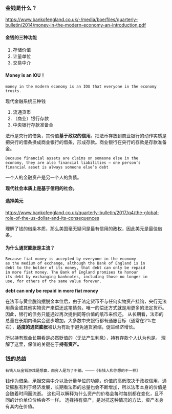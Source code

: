 ### 金钱是什么？
https://www.bankofengland.co.uk/-/media/boe/files/quarterly-bulletin/2014/money-in-the-modern-economy-an-introduction.pdf

#### 金钱的三种功能
1. 存储价值
2. 计量单位
3. 交易中介

#### Money is an IOU！
```text
money in the modern economy is an IOU that everyone in the economy trusts. 
```

现代金融系统三种钱
1. 流通货币
2. （商业）银行存款
3. 中央银行存款准备金

法币是央行的借条，其价值**基于政权的信用**。把法币存放到商业银行的动作实质是把央行的借条换成商业银行的借条，形成存款。商业银行在央行的存款是存款准备金。

```text
Because financial assets are claims on someone else in the
economy, they are also financial liabilities — one person’s
financial asset is always someone else’s debt
```
一个人的金融资产是另一个人的负债。

**现代社会本质上是基于信用的社会。**

#### 选择美元
https://www.bankofengland.co.uk/quarterly-bulletin/2017/q4/the-global-role-of-the-us-dollar-and-its-consequences

理解了钱的借条本质，那么美国毫无疑问是最有信用的政权，因此美元是最佳借条。

#### 为什么通货膨胀是主流？

```text
Because fiat money is accepted by everyone in the economy
as the medium of exchange, although the Bank of England is in
debt to the holder of its money, that debt can only be repaid
in more fiat money. The Bank of England promises to honour
its debt by exchanging banknotes, including those no longer in
use, for others of the same value forever.
```
**debt can only be repaid in more fiat money**

在法币与黄金脱钩摆脱金本位后，由于法定货币不与任何实物资产挂钩，央行无法用黄金或其他实物资产来偿还这笔债务。唯一的偿还方式就是用更多的法定货币。因此，银行的债务只能通过再次提供同等价值的纸币来偿还。
从长期看，法币的总量在长期内确实会逐步增加，大多数中央银行都有通胀目标（通常在2%左右），**适度的通货膨胀**被认为有助于避免通货紧缩，促进经济增长。

所以持有现金长期看是必然贬值的（无法产生利息），持有存款个人认为也是。
理解了这里，保值的关键在于**持有资产。**

### 钱的总结
```text
有钱人玩金钱游戏是想赢，而穷人是为了不输。————《有钱人和你想的不一样》
```
钱作为借条，承担交易中介以及计量单位的功能，价值的高低取决于政权信用，通货膨胀有利于经济发展，长期看法币的总量也会不断增加，所以法币本身的价值是会随着时间而流逝。
这也可以解释为什么资产的价格会每时每刻都在变化，且不同的计价单位价格会不一样。
选择持有资产，是对抗这种情况的方法，资产本身有其内在价值。
